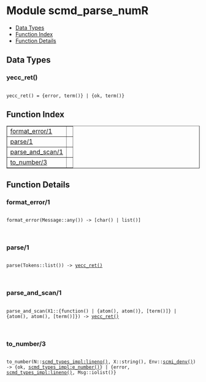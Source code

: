 

# Module scmd_parse_numR #
* [Data Types](#types)
* [Function Index](#index)
* [Function Details](#functions)

<a name="types"></a>

## Data Types ##




### <a name="type-yecc_ret">yecc_ret()</a> ###


<pre><code>
yecc_ret() = {error, term()} | {ok, term()}
</code></pre>

<a name="index"></a>

## Function Index ##


<table width="100%" border="1" cellspacing="0" cellpadding="2" summary="function index"><tr><td valign="top"><a href="#format_error-1">format_error/1</a></td><td></td></tr><tr><td valign="top"><a href="#parse-1">parse/1</a></td><td></td></tr><tr><td valign="top"><a href="#parse_and_scan-1">parse_and_scan/1</a></td><td></td></tr><tr><td valign="top"><a href="#to_number-3">to_number/3</a></td><td></td></tr></table>


<a name="functions"></a>

## Function Details ##

<a name="format_error-1"></a>

### format_error/1 ###

<pre><code>
format_error(Message::any()) -&gt; [char() | list()]
</code></pre>
<br />

<a name="parse-1"></a>

### parse/1 ###

<pre><code>
parse(Tokens::list()) -&gt; <a href="#type-yecc_ret">yecc_ret()</a>
</code></pre>
<br />

<a name="parse_and_scan-1"></a>

### parse_and_scan/1 ###

<pre><code>
parse_and_scan(X1::{function() | {atom(), atom()}, [term()]} | {atom(), atom(), [term()]}) -&gt; <a href="#type-yecc_ret">yecc_ret()</a>
</code></pre>
<br />

<a name="to_number-3"></a>

### to_number/3 ###

<pre><code>
to_number(N::<a href="scmd_types_impl.md#type-lineno">scmd_types_impl:lineno()</a>, X::string(), Env::<a href="#type-scmi_denv">scmi_denv()</a>) -&gt; {ok, <a href="scmd_types_impl.md#type-e_number">scmd_types_impl:e_number()</a>} | {error, <a href="scmd_types_impl.md#type-lineno">scmd_types_impl:lineno()</a>, Msg::iolist()}
</code></pre>
<br />

